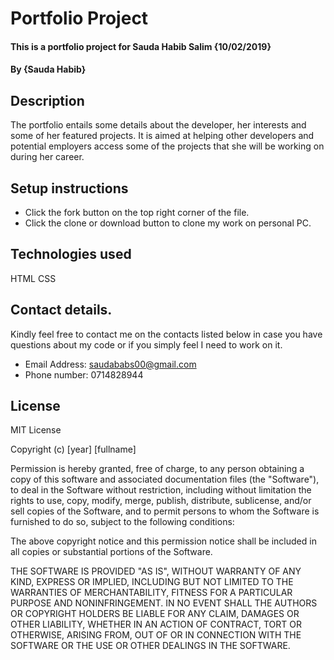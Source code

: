 # Portfolio Project
#### This is a portfolio project for Sauda Habib Salim {10/02/2019}
#### By {Sauda Habib}

## Description
The portfolio entails some details about the developer, her interests and some of her featured projects. It is aimed at helping other developers and potential employers access some of the projects that she will be working on during her career.
## Setup instructions
  * Click the fork button on the top right corner of the file.
  * Click the clone or download button to clone my work on personal PC.
## Technologies used
HTML CSS
## Contact details.
Kindly feel free to contact me on the contacts listed below in case you have questions about my code or if you simply feel I need to work on it.
* Email Address: saudababs00@gmail.com
* Phone number: 0714828944
## License
MIT License

Copyright (c) [year] [fullname]

Permission is hereby granted, free of charge, to any person obtaining a copy
of this software and associated documentation files (the "Software"), to deal
in the Software without restriction, including without limitation the rights
to use, copy, modify, merge, publish, distribute, sublicense, and/or sell
copies of the Software, and to permit persons to whom the Software is
furnished to do so, subject to the following conditions:

The above copyright notice and this permission notice shall be included in all
copies or substantial portions of the Software.

THE SOFTWARE IS PROVIDED "AS IS", WITHOUT WARRANTY OF ANY KIND, EXPRESS OR
IMPLIED, INCLUDING BUT NOT LIMITED TO THE WARRANTIES OF MERCHANTABILITY,
FITNESS FOR A PARTICULAR PURPOSE AND NONINFRINGEMENT. IN NO EVENT SHALL THE
AUTHORS OR COPYRIGHT HOLDERS BE LIABLE FOR ANY CLAIM, DAMAGES OR OTHER
LIABILITY, WHETHER IN AN ACTION OF CONTRACT, TORT OR OTHERWISE, ARISING FROM,
OUT OF OR IN CONNECTION WITH THE SOFTWARE OR THE USE OR OTHER DEALINGS IN THE
SOFTWARE.

